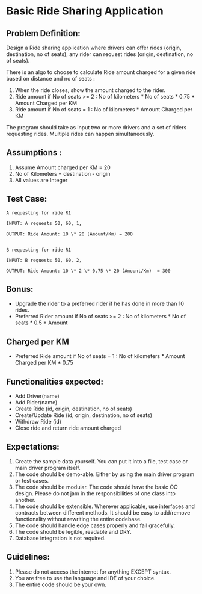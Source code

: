 ﻿# Basic Ride Sharing Application

## Problem Definition: 

Design a Ride sharing application where drivers can offer rides (origin, destination, no of seats), any rider can request rides (origin, destination, no of seats). 

There is an algo to choose to calculate Ride amount charged for a given ride based on distance and no of seats :

1. When the ride closes, show the amount charged to the rider. 
1. Ride amount if No of seats >= 2 :  No of kilometers \* No of seats \* 0.75 \* Amount Charged per KM  
1. Ride amount if No of seats = 1 :  No of kilometers \* Amount Charged per KM  

The program should take as input two or more drivers and a set of riders requesting rides. Multiple rides can happen simultaneously. 

## Assumptions :  

1. Assume Amount charged per KM = 20 
1. No of Kilometers = destination - origin 
1. All values are Integer 

## Test Case:  

    A requesting for ride R1 

    INPUT: A requests 50, 60, 1,  

    OUTPUT: Ride Amount: 10 \* 20 (Amount/Km) = 200 


    B requesting for ride R1 

    INPUT: B requests 50, 60, 2,  

    OUTPUT: Ride Amount: 10 \* 2 \* 0.75 \* 20 (Amount/Km)  = 300 

## Bonus: 

- Upgrade the rider to a preferred rider if he has done in more than 10 rides.  
- Preferred Rider amount if No of seats >= 2 :  No of kilometers \* No of seats \* 0.5 \* Amount 

## Charged per KM  

- Preferred Ride amount if No of seats = 1 :  No of kilometers \* Amount Charged per KM \* 0.75 

## Functionalities expected: 

- Add Driver(name) 
- Add Rider(name) 
- Create Ride (id, origin, destination, no of seats) 
- Create/Update Ride (id, origin, destination, no of seats) 
- Withdraw Ride (id) 
- Close ride and return ride amount charged 

## Expectations: 

1. Create the sample data yourself. You can put it into a file, test case or main driver program itself. 
1. The code should be demo-able. Either by using the main driver program or test cases. 
1. The code should be modular. The code should have the basic OO design. Please do not jam in the responsibilities of one class into another. 
1. The code should be extensible. Wherever applicable, use interfaces and contracts between different methods. It should be easy to add/remove functionality without rewriting the entire codebase. 
1. The code should handle edge cases properly and fail gracefully. 
1. The code should be legible, readable and DRY. 
1. Database integration is not required. 

## Guidelines: 

1. Please do not access the internet for anything EXCEPT syntax. 
1. You are free to use the language and IDE of your choice. 
1. The entire code should be your own. 
